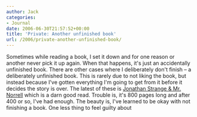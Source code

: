 ```yaml
---
author: Jack
categories:
- Journal
date: 2006-06-30T21:57:52+00:00
title: 'Private: Another unfinished book'
url: /2006/private-another-unfinished-book/
---
```


Sometimes while reading a book, I set it down and for one reason or another never pick it up again. When that happens, it's just an accidentally unfinished book. There are other cases where I deliberately don't finish &#8211; a deliberately unfinished book. This is rarely due to not liking the book, but instead because I've gotten everything I'm going to get from it before it decides the story is over. The latest of these is [Jonathan Strange & Mr. Norrell][1] which is a darn good read. Trouble is, it's 800 pages long and after 400 or so, I've had enough. The beauty is, I've learned to be okay with not finishing a book. One less thing to feel guilty about

 [1]: http://www.amazon.com/gp/product/1582346038/ref=nosim/102-0960591-9886526?n=283155f